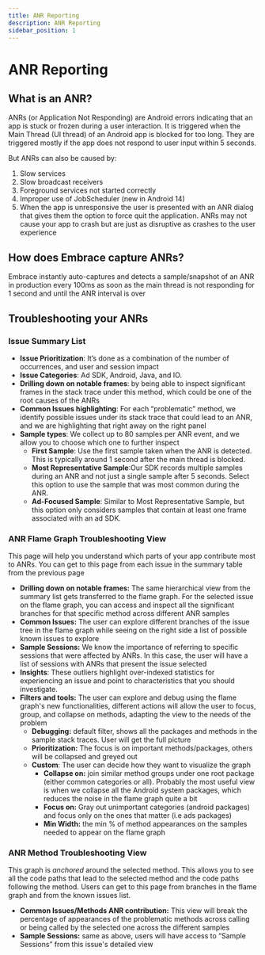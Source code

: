 ```yaml
---
title: ANR Reporting
description: ANR Reporting
sidebar_position: 1
---
```


# ANR Reporting

## What is an ANR?
ANRs (or Application Not Responding) are Android errors indicating that an app is stuck or frozen during a user interaction. It is triggered when the Main Thread (UI thread) of an Android app is blocked for too long. They are triggered mostly if the app does not respond to user input within 5 seconds.
    
But ANRs can also be caused by:
1. Slow services
2. Slow broadcast receivers
3. Foreground services not started correctly
4. Improper use of JobScheduler (new in Android 14)
5. When the app is unresponsive the user is presented with an ANR dialog that gives them the option to force quit the application. ANRs may not cause your app to crash but are just as disruptive as crashes to the user experience

## How does Embrace capture ANRs?
Embrace instantly auto-captures and detects a sample/snapshot of an ANR in production every 100ms as soon as the main thread is not responding for 1 second and until the ANR interval is over

## Troubleshooting your ANRs

  ### Issue Summary List
  - **Issue Prioritization**: It’s done as a combination of the number of occurrences, and user and session impact
  - **Issue Categories**: Ad SDK, Android, Java, and IO.
  - **Drilling down on notable frames**: by being able to inspect significant frames in the stack trace under this method, which could be one of the root causes of the ANRs
  - **Common Issues highlighting**: For each “problematic” method, we identify possible issues under its stack trace that could lead to an ANR, and we are highlighting that right away on the right panel
  - **Sample types**: We collect up to 80 samples per ANR event, and we allow you to choose which one to further inspect
    - **First Sample**: Use the first sample taken when the ANR is detected. This is typically around 1 second after the main thread is blocked.
    - **Most Representative Sample**:Our SDK records multiple samples during an ANR and not just a single sample after 5 seconds. Select this option to use the sample that was most common during the ANR.
    - **Ad-Focused Sample**: Similar to Most Representative Sample, but this option only considers samples that contain at least one frame associated with an ad SDK.
    
### ANR Flame Graph Troubleshooting View
This page will help you understand which parts of your app contribute most to ANRs. You can get to this page from each issue in the summary table from the previous page
  - **Drilling down on notable frames:**  The same hierarchical view from the summary list gets transferred to the flame graph. For the selected issue on the flame graph, you can access and inspect all the significant branches for that specific method across different ANR samples
  - **Common Issues:**  The user can explore different branches of the issue tree in the flame graph while seeing on the right side a list of possible known issues to explore
  - **Sample Sessions:** We know the importance of referring to specific sessions that were affected by ANRs. In this case, the user will have a list of sessions with ANRs that present the issue selected
  - **Insights**: These outliers highlight over-indexed statistics for experiencing an issue and point to characteristics that you should investigate.
  - **Filters and tools:**  The user can explore and debug using the flame graph's new functionalities, different actions will allow the user to focus, group, and collapse on methods, adapting the view to the needs of the problem
    - **Debugging:**  default filter, shows all the packages and methods in the sample stack traces. User will get the full picture
    - **Prioritization:**  The focus is on important methods/packages, others will be collapsed and greyed out
    - **Custom**: The user can decide how they want to visualize the graph
      - **Collapse on:**  join similar method groups under one root package (either common categories or all). Probably the most useful view is when we collapse all the Android system packages, which reduces the noise in the flame graph quite a bit
      - **Focus on:** Gray out unimportant categories (android packages) and focus only on the ones that matter (i.e ads packages)
      - **Min Width:** the min % of method appearances on the samples needed to appear on the flame graph
    
### ANR Method Troubleshooting View
This graph is *anchored* around the selected method. This allows you to see all the code paths that lead to the selected method and the code paths following the method. Users can get to this page from branches in the flame graph and from the known issues list.
  - **Common Issues/Methods ANR contribution:** This view will break the percentage of appearances of the problematic methods across calling or being called by the selected one across the different samples
  - **Sample Sessions:**  same as above, users will have access to “Sample Sessions” from this issue's detailed view
